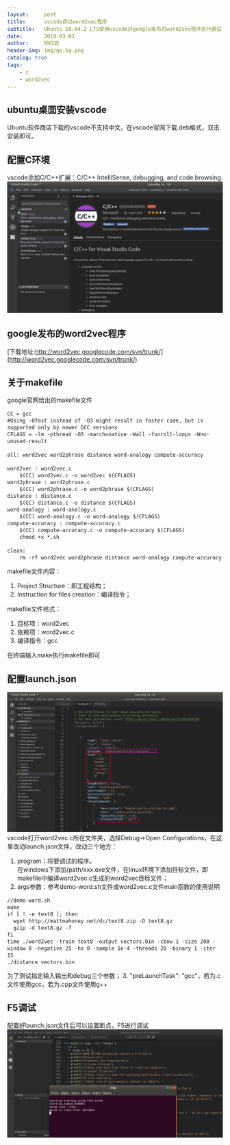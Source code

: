 ```yaml
---
layout:     post
title:      vscode调试word2vec程序
subtitle:   Ubuntu 18.04.2 LTS使用vscode对google发布的word2vec程序进行调试
date:       2019-03-03
author:     矫红岩
header-img: img/go-bg.png
catalog: true
tags:
    - c
    - word2vec
---
```

## ubuntu桌面安装vscode
Ubuntu软件商店下载的vscode不支持中文，在vscode官网下载.deb格式，双击安装即可。
## 配置C环境
vscode添加C/C++扩展：C/C++ IntelliSense, debugging, and code browsing.
![image](https://github.com/HongyanJiao/HongyanJiao.github.io/blob/master/img/cextention.png?raw=true)<br />
## google发布的word2vec程序
[下载地址:http://word2vec.googlecode.com/svn/trunk/](http://word2vec.googlecode.com/svn/trunk/)
## 关于makefile
google官网给出的makefile文件
```
CC = gcc
#Using -Ofast instead of -O3 might result in faster code, but is supported only by newer GCC versions
CFLAGS = -lm -pthread -O3 -march=native -Wall -funroll-loops -Wno-unused-result

all: word2vec word2phrase distance word-analogy compute-accuracy

word2vec : word2vec.c
	$(CC) word2vec.c -o word2vec $(CFLAGS)
word2phrase : word2phrase.c
	$(CC) word2phrase.c -o word2phrase $(CFLAGS)
distance : distance.c
	$(CC) distance.c -o distance $(CFLAGS)
word-analogy : word-analogy.c
	$(CC) word-analogy.c -o word-analogy $(CFLAGS)
compute-accuracy : compute-accuracy.c
	$(CC) compute-accuracy.c -o compute-accuracy $(CFLAGS)
	chmod +x *.sh

clean:
	rm -rf word2vec word2phrase distance word-analogy compute-accuracy
```
makefile文件内容：
1. Project Structure：即工程结构；
2. Instruction for files creation：编译指令；


makefile文件格式：
1. 目标项：word2vec
2. 依赖项：word2vec.c
3. 编译指令：gcc

在终端输入make执行makefile即可
## 配置launch.json
![image](https://github.com/HongyanJiao/HongyanJiao.github.io/blob/master/img/launch.png?raw=true)<br />
vscode打开word2vec.c所在文件夹，选择Debug->Open Configurations，在这里改动launch.json文件，改动三个地方：

1. program：将要调试的程序。<br />
在windows下添加/path/xxx.exe文件，在linux环境下添加目标文件，即makefile中编译word2vec.c生成的word2vec目标文件；
2. args参数：参考demo-word.sh文件或word2vec.c文件main函数的使用说明
```
//demo-word.sh
make
if [ ! -e text8 ]; then
  wget http://mattmahoney.net/dc/text8.zip -O text8.gz
  gzip -d text8.gz -f
fi
time ./word2vec -train text8 -output vectors.bin -cbow 1 -size 200 -window 8 -negative 25 -hs 0 -sample 1e-4 -threads 20 -binary 1 -iter 15
./distance vectors.bin

```
为了测试指定输入输出和debug三个参数；
3. "preLaunchTask": "gcc"，若为.c文件使用gcc，若为.cpp文件使用g++
## F5调试
配置好launch.json文件后可以设置断点，F5进行调试
![image](https://github.com/HongyanJiao/HongyanJiao.github.io/blob/master/img/vscode-debug.png?raw=true)<br />
